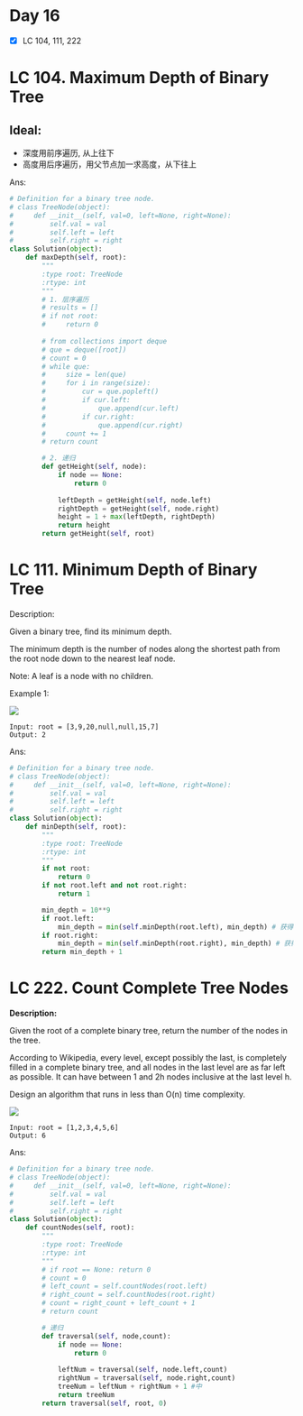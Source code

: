 # Day 16
- [x] LC 104, 111, 222

# LC 104. Maximum Depth of Binary Tree

## Ideal: 
* 深度用前序遍历, 从上往下
* 高度用后序遍历，用父节点加一求高度，从下往上

Ans:

```py
# Definition for a binary tree node.
# class TreeNode(object):
#     def __init__(self, val=0, left=None, right=None):
#         self.val = val
#         self.left = left
#         self.right = right
class Solution(object):
    def maxDepth(self, root):
        """
        :type root: TreeNode
        :rtype: int
        """
        # 1. 层序遍历
        # results = []
        # if not root:
        #     return 0
        
        # from collections import deque
        # que = deque([root])
        # count = 0
        # while que:
        #     size = len(que)
        #     for i in range(size):
        #         cur = que.popleft()
        #         if cur.left:
        #             que.append(cur.left)
        #         if cur.right:
        #             que.append(cur.right)
        #     count += 1
        # return count

        # 2. 递归
        def getHeight(self, node):
            if node == None:
                return 0
            
            leftDepth = getHeight(self, node.left)
            rightDepth = getHeight(self, node.right)
            height = 1 + max(leftDepth, rightDepth)
            return height
        return getHeight(self, root)
```

# LC 111. Minimum Depth of Binary Tree

Description:

Given a binary tree, find its minimum depth.

The minimum depth is the number of nodes along the shortest path from the root node down to the nearest leaf node.

Note: A leaf is a node with no children.

Example 1:

<img src = "https://assets.leetcode.com/uploads/2020/10/12/ex_depth.jpg">

```
Input: root = [3,9,20,null,null,15,7]
Output: 2
```

Ans:
```py
# Definition for a binary tree node.
# class TreeNode(object):
#     def __init__(self, val=0, left=None, right=None):
#         self.val = val
#         self.left = left
#         self.right = right
class Solution(object):
    def minDepth(self, root):
        """
        :type root: TreeNode
        :rtype: int
        """
        if not root:
            return 0
        if not root.left and not root.right:
            return 1

        min_depth = 10**9
        if root.left:
            min_depth = min(self.minDepth(root.left), min_depth) # 获得左子树的最小高度
        if root.right:
            min_depth = min(self.minDepth(root.right), min_depth) # 获得右子树的最小高度
        return min_depth + 1
```

# LC 222. Count Complete Tree Nodes

__Description:__

Given the root of a complete binary tree, return the number of the nodes in the tree.

According to Wikipedia, every level, except possibly the last, is completely filled in a complete binary tree, and all nodes in the last level are as far left as possible. It can have between 1 and 2h nodes inclusive at the last level h.

Design an algorithm that runs in less than O(n) time complexity.

<img src = "https://assets.leetcode.com/uploads/2021/01/14/complete.jpg">

```
Input: root = [1,2,3,4,5,6]
Output: 6
```



Ans:
```py
# Definition for a binary tree node.
# class TreeNode(object):
#     def __init__(self, val=0, left=None, right=None):
#         self.val = val
#         self.left = left
#         self.right = right
class Solution(object):
    def countNodes(self, root):
        """
        :type root: TreeNode
        :rtype: int
        """
        # if root == None: return 0
        # count = 0
        # left_count = self.countNodes(root.left)
        # right_count = self.countNodes(root.right)
        # count = right_count + left_count + 1
        # return count

        # 递归
        def traversal(self, node,count):
            if node == None:
                return 0
            
            leftNum = traversal(self, node.left,count)
            rightNum = traversal(self, node.right,count)
            treeNum = leftNum + rightNum + 1 #中
            return treeNum
        return traversal(self, root, 0)
```